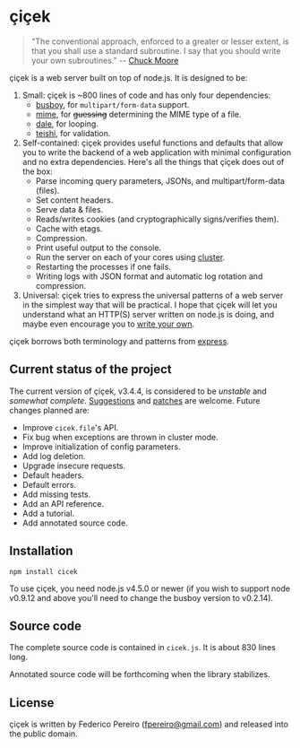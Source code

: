 # çiçek

> "The conventional approach, enforced to a greater or lesser extent, is that you shall use a standard subroutine. I say that you should write your own subroutines." -- [Chuck Moore](http://www.colorforth.com/POL.htm)

çiçek is a web server built on top of node.js. It is designed to be:

1. Small: çiçek is ~800 lines of code and has only four dependencies:
   * [busboy](https://github.com/mscdex/busboy), for `multipart/form-data` support.
   * [mime](https://github.com/broofa/node-mime), for ~~guessing~~ determining the MIME type of a file.
   * [dale](https://github.com/fpereiro/dale), for looping.
   * [teishi](https://github.com/fpereiro/teishi), for validation.
2. Self-contained: çiçek provides useful functions and defaults that allow you to write the backend of a web application with minimal configuration and no extra dependencies. Here's all the things that çiçek does out of the box:
   * Parse incoming query parameters, JSONs, and multipart/form-data (files).
   * Set content headers.
   * Serve data & files.
   * Reads/writes cookies (and cryptographically signs/verifies them).
   * Cache with etags.
   * Compression.
   * Print useful output to the console.
   * Run the server on each of your cores using [cluster](https://nodejs.org/api/cluster.html).
   * Restarting the processes if one fails.
   * Writing logs with JSON format and automatic log rotation and compression.
3. Universal: çiçek tries to express the universal patterns of a web server in the simplest way that will be practical. I hope that çiçek will let you understand what an HTTP(S) server written on node.js is doing, and maybe even encourage you to [write your own](http://www.federicopereiro.com/write/).

çiçek borrows both terminology and patterns from [express](https://github.com/strongloop/express).

## Current status of the project

The current version of çiçek, v3.4.4, is considered to be *unstable* and *somewhat complete*. [Suggestions](https://github.com/fpereiro/cicek/issues) and [patches](https://github.com/fpereiro/cicek/pulls) are welcome. Future changes planned are:

- Improve `cicek.file`'s API.
- Fix bug when exceptions are thrown in cluster mode.
- Improve initialization of config parameters.
- Add log deletion.
- Upgrade insecure requests.
- Default headers.
- Default errors.
- Add missing tests.
- Add an API reference.
- Add a tutorial.
- Add annotated source code.

## Installation

`npm install cicek`

To use çiçek, you need node.js v4.5.0 or newer (if you wish to support node v0.9.12 and above you'll need to change the busboy version to v0.2.14).

## Source code

The complete source code is contained in `cicek.js`. It is about 830 lines long.

Annotated source code will be forthcoming when the library stabilizes.

## License

çiçek is written by Federico Pereiro (fpereiro@gmail.com) and released into the public domain.
